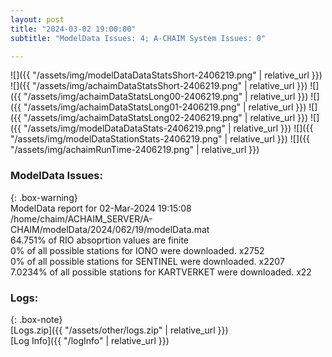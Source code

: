 ```yaml
---
layout: post
title: "2024-03-02 19:00:00"
subtitle: "ModelData Issues: 4; A-CHAIM System Issues: 0"

---
```


![]({{ "/assets/img/modelDataDataStatsShort-2406219.png" | relative_url }})
![]({{ "/assets/img/achaimDataStatsShort-2406219.png" | relative_url }})
![]({{ "/assets/img/achaimDataStatsLong00-2406219.png" | relative_url }})
![]({{ "/assets/img/achaimDataStatsLong01-2406219.png" | relative_url }})
![]({{ "/assets/img/achaimDataStatsLong02-2406219.png" | relative_url }})
![]({{ "/assets/img/modelDataDataStats-2406219.png" | relative_url }})
![]({{ "/assets/img/modelDataStationStats-2406219.png" | relative_url }})
![]({{ "/assets/img/achaimRunTime-2406219.png" | relative_url }})


### ModelData Issues:  
  
{: .box-warning}  
 ModelData report for 02-Mar-2024 19:15:08   
 /home/chaim/ACHAIM_SERVER/A-CHAIM/modelData/2024/062/19/modelData.mat   
 64.751% of RIO absoprtion values are finite   
 0% of all possible stations for IONO were downloaded. x2752   
 0% of all possible stations for SENTINEL were downloaded. x2207   
 7.0234% of all possible stations for KARTVERKET were downloaded. x22   
  


### Logs:  
  
{: .box-note}  
[Logs.zip]({{ "/assets/other/logs.zip" | relative_url }})  
[Log Info]({{ "/logInfo" | relative_url }})  
